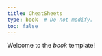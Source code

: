 ```yaml
---
title: CheatSheets
type: book  # Do not modify.
toc: false
---
```


Welcome to the _book_ template!
